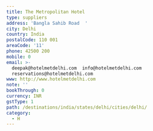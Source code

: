 ```yaml
---
title: The Metropolitan Hotel
type: suppliers
address: 'Bangla Sahib Road  '
city: Delhi
country: India
postalCode: 110 001
areaCode: '11'
phone: 42500 200
mobile: 0
email: >-
  deepak@hotelmetdelhi.com  info@hotelmetdelhi.com 
  reservations@hotelmetdelhi.com
www: http://www.hotelmetdelhi.com
note: ''
bookThrough: 0
currency: INR
gstType: 1
path: /destinations/india/states/delhi/cities/delhi/
category:
  - H
---
```



